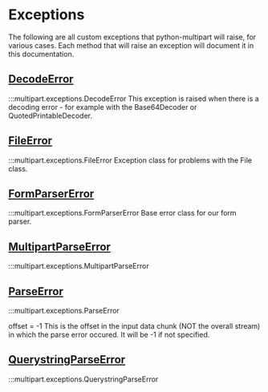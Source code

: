 # Exceptions

The following are all custom exceptions that python-multipart will raise, for various cases. Each method that will raise an exception will document it in this documentation.

<div class="md-typeset">
    <h2><a href="#multipart.exceptions.DecodeError">DecodeError</a></h2>
</div>

:::multipart.exceptions.DecodeError
This exception is raised when there is a decoding error - for example with the Base64Decoder or QuotedPrintableDecoder.

<div class="md-typeset">
    <h2><a href="#multipart.exceptions.FileError">FileError</a></h2>
</div>

:::multipart.exceptions.FileError
Exception class for problems with the File class.

<div class="md-typeset">
    <h2><a href="#multipart.exceptions.FormParserError">FormParserError</a></h2>
</div>

:::multipart.exceptions.FormParserError
Base error class for our form parser.

<div class="md-typeset">
    <h2><a href="#multipart.exceptions.MultipartParseError">MultipartParseError</a></h2>
</div>

:::multipart.exceptions.MultipartParseError

<div class="md-typeset">
    <h2><a href="#multipart.exceptions.ParseError">ParseError</a></h2>
</div>

:::multipart.exceptions.ParseError

offset = -1
This is the offset in the input data chunk (NOT the overall stream) in which the parse error occured. It will be -1 if not specified.

<div class="md-typeset">
    <h2><a href="#multipart.exceptions.QuerystringParseError">QuerystringParseError</a></h2>
</div>

:::multipart.exceptions.QuerystringParseError
